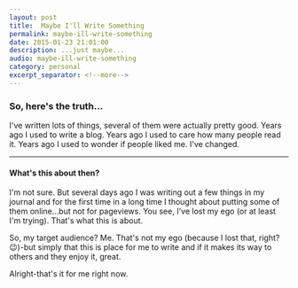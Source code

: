 ```yaml
---
layout: post
title:  Maybe I'll Write Something
permalink: maybe-ill-write-something
date: 2015-01-23 21:01:00
description: ...just maybe...
audio: maybe-ill-write-something
category: personal
excerpt_separator: <!--more-->
---
```


### So, here's the truth...

I've written lots of things, several of them were actually pretty good. Years ago I used to write a blog. Years ago I used to care how many people read it. Years ago I used to wonder if people liked me. I've changed.

<!--more-->

---

#### What's this about then?
I'm not sure. But several days ago I was writing out a few things in my journal and for the first time in a long time I thought about putting some of them online...but not for pageviews. You see, I've lost my ego (or at least I'm trying). That's what this is about.

So, my target audience? Me. That's not my ego (because I lost that, right? 😉)-but simply that this is place for me to write and if it makes its way to others and they enjoy it, great.

Alright-that's it for me right now.
